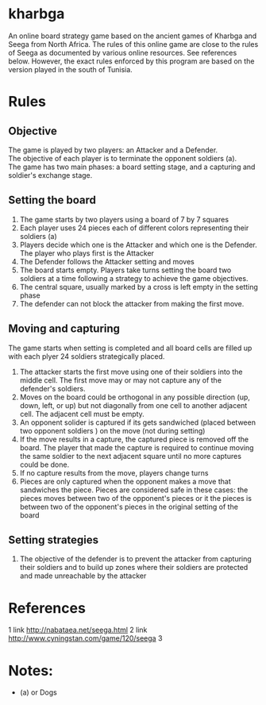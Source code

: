 # kharbga

An online board strategy game based on the ancient games of Kharbga and Seega from North Africa. 
The rules of this online game are close to the rules of Seega as documented by various online resources. 
See references below. However, the exact rules enforced by this program are based on the version played in the south of Tunisia.

# Rules

## Objective
  The game is played by two players: an Attacker and a Defender.  
  The objective of each player is to terminate the opponent soldiers (a).  
  The game has two main phases: a board setting stage, and a capturing and soldier's exchange stage. 

## Setting the board
  1. The game starts by two players using a board of 7 by 7 squares 
  2. Each player uses 24 pieces each of different colors representing their soldiers (a)   
  3. Players decide which one is the Attacker and which one is the Defender. The player who plays first is the Attacker
  4. The Defender follows the Attacker setting and moves
  5. The board starts empty.  Players take turns setting the board two soldiers at a time following a strategy to achieve the game objectives. 
  6. The central square, usually marked by a cross is left empty in the setting phase
  7. The defender can not block the attacker from making the first move. 
  
## Moving and capturing 
  The game starts when setting is completed and all board cells are filled up with each plyer 24 soldiers strategically placed. 
  1. The attacker starts the first move using one of their soldiers into the middle cell. The first move may or may not capture any of the defender's soldiers.
  2. Moves on the board could be orthogonal in any possible direction (up, down, left, or up) but not diagonally from one cell to another adjacent cell. The adjacent cell must be empty. 
  3. An opponent solider is captured if its gets sandwiched (placed between two opponent soldiers ) on the move (not during setting)
  4. If the move results in a capture, the captured piece is removed off the board. The player that made the capture is required to continue moving the same soldier to the next adjacent square until no more captures could be done. 
  5. If no capture results from the move, players change turns
  6. Pieces are only captured when the opponent makes a move that sandwiches the piece. Pieces are considered safe in these cases: the pieces moves  between two of the opponent's pieces or it the pieces is between two of the opponent's pieces in the original setting of the board


## Setting strategies
  1. The objective of the defender is to prevent the attacker from capturing their soldiers and to build up zones where their soldiers are protected and made unreachable by the attacker

# References
1 link http://nabataea.net/seega.html
2 link http://www.cyningstan.com/game/120/seega
3 

# Notes:
 - (a) or Dogs 